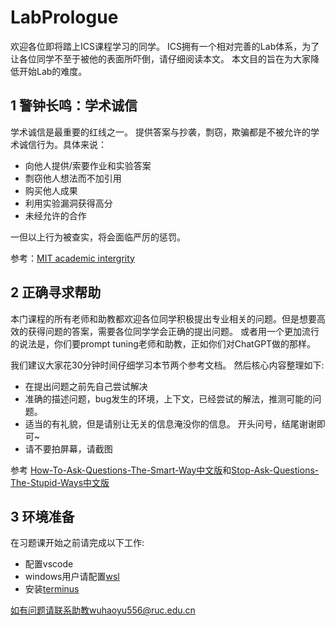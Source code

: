 # LabPrologue

欢迎各位即将踏上ICS课程学习的同学。 ICS拥有一个相对完善的Lab体系，为了让各位同学不至于被他的表面所吓倒，请仔细阅读本文。 本文目的旨在为大家降低开始Lab的难度。 



## 1 警钟长鸣：学术诚信

学术诚信是最重要的红线之一。 提供答案与抄袭，剽窃，欺骗都是不被允许的学术诚信行为。具体来说：  

- 向他人提供/索要作业和实验答案
- 剽窃他人想法而不加引用
- 购买他人成果
- 利用实验漏洞获得高分
- 未经允许的合作

一但以上行为被查实，将会面临严厉的惩罚。 



参考：[MIT academic intergrity](https://integrity.mit.edu/)

## 2 正确寻求帮助

本门课程的所有老师和助教都欢迎各位同学积极提出专业相关的问题。但是想要高效的获得问题的答案，需要各位同学学会正确的提出问题。 或者用一个更加流行的说法是，你们要prompt tuning老师和助教，正如你们对ChatGPT做的那样。 


我们建议大家花30分钟时间仔细学习本节两个参考文档。 然后核心内容整理如下:

- 在提出问题之前先自己尝试解决
- 准确的描述问题，bug发生的环境，上下文，已经尝试的解法，推测可能的问题。 
- 适当的有礼貌，但是请别让无关的信息淹没你的信息。  开头问号，结尾谢谢即可~
- 请不要拍屏幕，请截图



参考 [How-To-Ask-Questions-The-Smart-Way中文版](https://github.com/ryanhanwu/How-To-Ask-Questions-The-Smart-Way/blob/main/README-zh_CN.md)和[Stop-Ask-Questions-The-Stupid-Ways中文版](https://github.com/tangx/Stop-Ask-Questions-The-Stupid-Ways/blob/master/README.md)

## 3 环境准备

在习题课开始之前请完成以下工作:
- 配置vscode
- windows用户请配置[wsl](https://learn.microsoft.com/en-us/windows/wsl/install)
- 安装[terminus](https://termius.com/)


如有问题请联系助教wuhaoyu556@ruc.edu.cn
